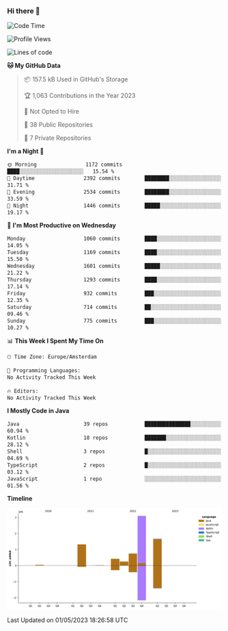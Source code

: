 ### Hi there 👋


<!--START_SECTION:waka-->
![Code Time](http://img.shields.io/badge/Code%20Time-3%2C173%20hrs%2040%20mins-blue)

![Profile Views](http://img.shields.io/badge/Profile%20Views-0-blue)

![Lines of code](https://img.shields.io/badge/From%20Hello%20World%20I%27ve%20Written-7.6%20million%20lines%20of%20code-blue)

**🐱 My GitHub Data** 

> 📦 157.5 kB Used in GitHub's Storage 
 > 
> 🏆 1,063 Contributions in the Year 2023
 > 
> 🚫 Not Opted to Hire
 > 
> 📜 38 Public Repositories 
 > 
> 🔑 7 Private Repositories 
 > 
**I'm a Night 🦉** 

```text
🌞 Morning                1172 commits        ████░░░░░░░░░░░░░░░░░░░░░   15.54 % 
🌆 Daytime                2392 commits        ████████░░░░░░░░░░░░░░░░░   31.71 % 
🌃 Evening                2534 commits        ████████░░░░░░░░░░░░░░░░░   33.59 % 
🌙 Night                  1446 commits        █████░░░░░░░░░░░░░░░░░░░░   19.17 % 
```
📅 **I'm Most Productive on Wednesday** 

```text
Monday                   1060 commits        ████░░░░░░░░░░░░░░░░░░░░░   14.05 % 
Tuesday                  1169 commits        ████░░░░░░░░░░░░░░░░░░░░░   15.50 % 
Wednesday                1601 commits        █████░░░░░░░░░░░░░░░░░░░░   21.22 % 
Thursday                 1293 commits        ████░░░░░░░░░░░░░░░░░░░░░   17.14 % 
Friday                   932 commits         ███░░░░░░░░░░░░░░░░░░░░░░   12.35 % 
Saturday                 714 commits         ██░░░░░░░░░░░░░░░░░░░░░░░   09.46 % 
Sunday                   775 commits         ███░░░░░░░░░░░░░░░░░░░░░░   10.27 % 
```


📊 **This Week I Spent My Time On** 

```text
🕑︎ Time Zone: Europe/Amsterdam

💬 Programming Languages: 
No Activity Tracked This Week

🔥 Editors: 
No Activity Tracked This Week
```

**I Mostly Code in Java** 

```text
Java                     39 repos            ███████████████░░░░░░░░░░   60.94 % 
Kotlin                   18 repos            ███████░░░░░░░░░░░░░░░░░░   28.12 % 
Shell                    3 repos             █░░░░░░░░░░░░░░░░░░░░░░░░   04.69 % 
TypeScript               2 repos             █░░░░░░░░░░░░░░░░░░░░░░░░   03.12 % 
JavaScript               1 repo              ░░░░░░░░░░░░░░░░░░░░░░░░░   01.56 % 
```



**Timeline**

![Lines of Code chart](https://raw.githubusercontent.com/powercasgamer/powercasgamer/master/assets/bar_graph.png)


 Last Updated on 01/05/2023 18:26:58 UTC
<!--END_SECTION:waka-->
